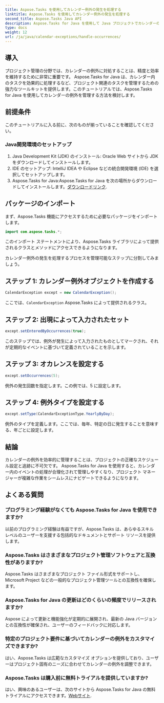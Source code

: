 ```yaml
---
title: Aspose.Tasks を使用してカレンダー例外の発生を処理する
linktitle: Aspose.Tasks を使用してカレンダー例外の発生を処理する
second_title: Aspose.Tasks Java API
description: Aspose.Tasks for Java を使用して Java プロジェクトでカレンダーの例外を効果的に処理する方法を学びます。プロジェクト管理プロセスを今すぐ合理化しましょう。
type: docs
weight: 12
url: /ja/java/calendar-exceptions/handle-occurrences/
---
```

## 導入
プロジェクト管理の分野では、カレンダーの例外に対処することは、精度と効率を維持するために非常に重要です。 Aspose.Tasks for Java は、カレンダー内のタスクを効果的に処理するなど、プロジェクト関連のタスクを管理するための強力なツールキットを提供します。このチュートリアルでは、Aspose.Tasks for Java を使用してカレンダーの例外を管理する方法を検討します。
## 前提条件
このチュートリアルに入る前に、次のものが揃っていることを確認してください。
### Java開発環境のセットアップ
1. Java Development Kit (JDK) のインストール: Oracle Web サイトから JDK をダウンロードしてインストールします。
2. IDE のセットアップ: IntelliJ IDEA や Eclipse などの統合開発環境 (IDE) を選択してセットアップします。
3.  Aspose.Tasks for Java:Aspose.Tasks for Java を次の場所からダウンロードしてインストールします。[ダウンロードリンク](https://releases.aspose.com/tasks/java/).

## パッケージのインポート
まず、Aspose.Tasks 機能にアクセスするために必要なパッケージをインポートします。

```java
import com.aspose.tasks.*;
```
このインポート ステートメントにより、Aspose.Tasks ライブラリによって提供されるクラスとメソッドにアクセスできるようになります。

カレンダー例外の発生を処理するプロセスを管理可能なステップに分割してみましょう。
## ステップ 1: カレンダー例外オブジェクトを作成する
```java
CalendarException except = new CalendarException();
```
ここでは、`CalendarException` Aspose.Tasks によって提供されるクラス。
## ステップ 2: 出現によって入力されたセット
```java
except.setEnteredByOccurrences(true);
```
このステップでは、例外が発生によって入力されたものとしてマークされ、それが定期的なイベントに基づいて定義されていることを示します。
## ステップ 3: オカレンスを設定する
```java
except.setOccurrences(5);
```
例外の発生回数を指定します。この例では、5 に設定します。
## ステップ 4: 例外タイプを設定する
```java
except.setType(CalendarExceptionType.YearlyByDay);
```
例外のタイプを定義します。ここでは、毎年、特定の日に発生することを意味する、年ごとに設定します。

## 結論
カレンダーの例外を効率的に管理することは、プロジェクトの正確なスケジュール設定と追跡に不可欠です。 Aspose.Tasks for Java を使用すると、カレンダー内のイベントの処理が合理化されて管理しやすくなり、プロジェクト マネージャーが複雑な作業をシームレスにナビゲートできるようになります。
## よくある質問
### プログラミング経験がなくても Aspose.Tasks for Java を使用できますか?
以前のプログラミング経験は有益ですが、Aspose.Tasks は、あらゆるスキル レベルのユーザーを支援する包括的なドキュメントとサポート リソースを提供します。
### Aspose.Tasks はさまざまなプロジェクト管理ソフトウェアと互換性がありますか?
Aspose.Tasks はさまざまなプロジェクト ファイル形式をサポートし、Microsoft Project などの一般的なプロジェクト管理ツールとの互換性を確保します。
### Aspose.Tasks for Java の更新はどのくらいの頻度でリリースされますか?
Aspose によって更新と機能強化が定期的に展開され、最新の Java バージョンとの互換性が確保され、ユーザーのフィードバックに対応します。
### 特定のプロジェクト要件に基づいてカレンダーの例外をカスタマイズできますか?
はい、Aspose.Tasks は広範なカスタマイズ オプションを提供しており、ユーザーはプロジェクト固有のニーズに合わせてカレンダーの例外を調整できます。
### Aspose.Tasks は購入前に無料トライアルを提供していますか?
はい、興味のあるユーザーは、次のサイトから Aspose.Tasks for Java の無料トライアルにアクセスできます。[Webサイト](https://releases.aspose.com/).